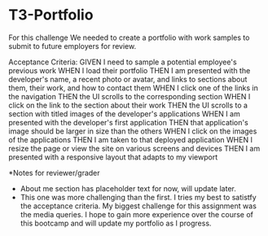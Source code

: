 # T3-Portfolio

For this challenge We needed to create a portfolio with work samples to submit to future employers for review. 

Acceptance Criteria: 
GIVEN I need to sample a potential employee's previous work
WHEN I load their portfolio
THEN I am presented with the developer's name, a recent photo or avatar, and links to sections about them, their work, and how to contact them
WHEN I click one of the links in the navigation
THEN the UI scrolls to the corresponding section
WHEN I click on the link to the section about their work
THEN the UI scrolls to a section with titled images of the developer's applications
WHEN I am presented with the developer's first application
THEN that application's image should be larger in size than the others
WHEN I click on the images of the applications
THEN I am taken to that deployed application
WHEN I resize the page or view the site on various screens and devices
THEN I am presented with a responsive layout that adapts to my viewport

*Notes for reviewer/grader
- About me section has placeholder text for now, will update later. 
- This one was more challenging than the first. I tries my best to satistfy the acceptance criteria. My biggest challenge for this assignment was the media queries. I hope to gain more experience over the course of this bootcamp and will update my portfolio as I progress.
